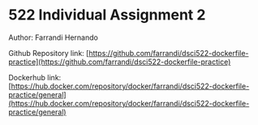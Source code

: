 # 522 Individual Assignment 2

Author: Farrandi Hernando

Github Repository link: [https://github.com/farrandi/dsci522-dockerfile-practice](https://github.com/farrandi/dsci522-dockerfile-practice)

Dockerhub link: [https://hub.docker.com/repository/docker/farrandi/dsci522-dockerfile-practice/general](https://hub.docker.com/repository/docker/farrandi/dsci522-dockerfile-practice/general)
